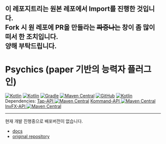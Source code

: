 이 레포지트리는 원본 레포에서 Import를 진행한 것입니다.   
Fork 시 원 레포에 PR을 만들라는 ~~짜증나는~~ 창이 좀 많이 떠서 한 조치입니다.   
양해 부탁드립니다.
--

# Psychics (paper 기반의 능력자 플러그인)

[![Kotlin](https://img.shields.io/badge/java-17-ED8B00.svg?logo=java)](https://www.azul.com/)
[![Kotlin](https://img.shields.io/badge/kotlin-1.6.10-585DEF.svg?logo=kotlin)](http://kotlinlang.org)
[![Gradle](https://img.shields.io/badge/gradle-7.2-02303A.svg?logo=gradle)](https://gradle.org)
[![Maven Central](https://img.shields.io/maven-central/v/io.github.monun/psychics)](https://search.maven.org/artifact/io.github.monun/psychics)
[![GitHub](https://img.shields.io/github/license/monun/psychics)](https://www.gnu.org/licenses/gpl-3.0.html)
[![Kotlin](https://img.shields.io/badge/youtube-각별-red.svg?logo=youtube)](https://www.youtube.com/channel/UCDrAR1OWC2MD4s0JLetN0MA)   
Dependencies: [Tap-API ![Maven Central](https://img.shields.io/maven-central/v/io.github.monun/tap-api)](https://search.maven.org/artifact/io.github.monun/tap-api)
[Kommand-API ![Maven Central](https://img.shields.io/maven-central/v/io.github.monun/kommand-api)](https://search.maven/org/artifact/io.github.monun/kommand-api)
[InvFX-API ![Maven Central](https://img.shields.io/maven-central/v/io.github.monun/invfx-api)](https://search.maven.org/artifact/io.github.monun/invfx-api)

---



현재 개발 진행중으로 배포버전이 없습니다.

* [docs](https://monun.github.io/psychics/)
* [original repository](https://github.com/monun/psychics)

